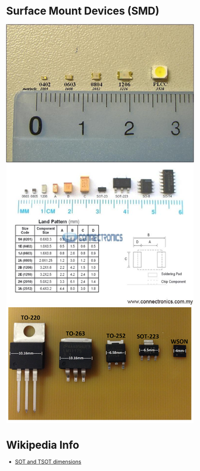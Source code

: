 # Surface Mount Devices (SMD)

![](pics/smd-1.jpg)
![](pics/smd-2.jpg)
![](pics/smd-3.png)

# Wikipedia Info

- [SOT and TSOT dimensions](https://en.wikipedia.org/wiki/Small-outline_transistor)
